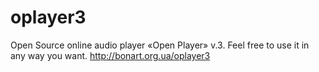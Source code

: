 oplayer3
========

Open Source online audio player «Open Player» v.3. Feel free to use it in any way you want. http://bonart.org.ua/oplayer3
